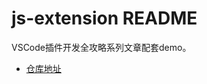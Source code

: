 # js-extension README

VSCode插件开发全攻略系列文章配套demo。
* [仓库地址](https://github.com/Stephanie-zst/js-extension)
